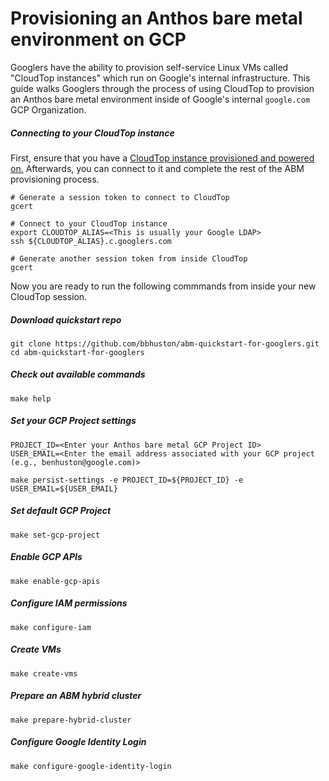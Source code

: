 # Provisioning an Anthos bare metal environment on GCP

Googlers have the ability to provision self-service Linux VMs called "CloudTop instances" which run on Google's internal infrastructure.  This guide walks Googlers through the process of using CloudTop to provision an Anthos bare metal environment inside of Google's internal `google.com` GCP Organization.  

##### Connecting to your CloudTop instance

First, ensure that you have a [CloudTop instance provisioned and powered on.](https://support.google.com/techstop/answer/2662330?hl=en&ref_topic=2683844)  Afterwards, you can connect to it and complete the rest of the ABM provisioning process.

```
# Generate a session token to connect to CloudTop
gcert

# Connect to your CloudTop instance
export CLOUDTOP_ALIAS=<This is usually your Google LDAP>
ssh ${CLOUDTOP_ALIAS}.c.googlers.com

# Generate another session token from inside CloudTop
gcert
```

Now you are ready to run the following commmands from inside your new CloudTop session.

##### Download quickstart repo
```
git clone https://github.com/bbhuston/abm-quickstart-for-googlers.git
cd abm-quickstart-for-googlers
```

##### Check out available commands 
```
make help
```

##### Set your GCP Project settings
```
PROJECT_ID=<Enter your Anthos bare metal GCP Project ID>
USER_EMAIL=<Enter the email address associated with your GCP project (e.g., benhuston@google.com)>

make persist-settings -e PROJECT_ID=${PROJECT_ID} -e USER_EMAIL=${USER_EMAIL}
```

##### Set default GCP Project
```
make set-gcp-project
```

##### Enable GCP APIs
```
make enable-gcp-apis
```

##### Configure IAM permissions
```
make configure-iam
```

##### Create VMs
```
make create-vms
```

##### Prepare an ABM hybrid cluster
```
make prepare-hybrid-cluster
```

##### Configure Google Identity Login
```
make configure-google-identity-login
```
